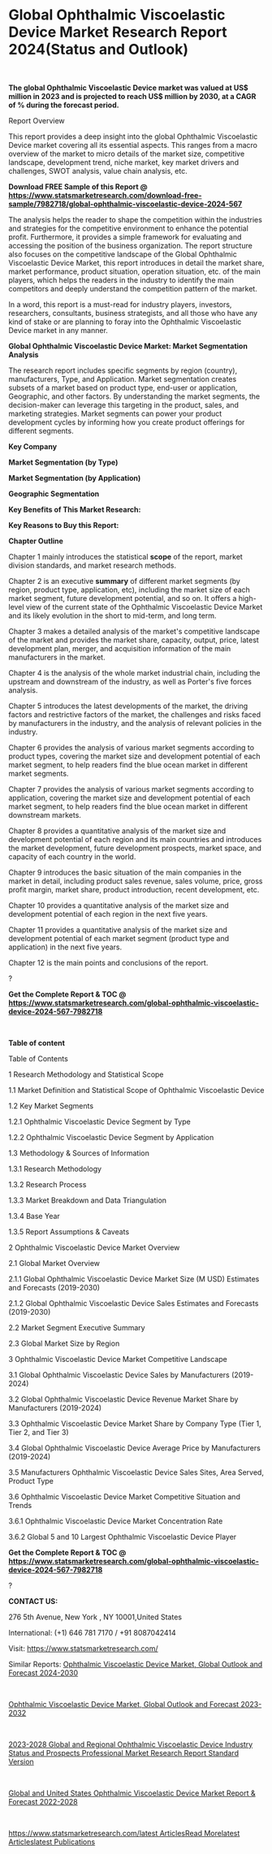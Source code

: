 <h1>Global Ophthalmic Viscoelastic Device Market Research Report 2024(Status and Outlook)</h1><br/><p><strong>The global Ophthalmic Viscoelastic Device market was valued at US$ million in 2023 and is projected to reach US$ million by 2030, at a <strong>CAGR</strong> of % during the forecast period.</strong></p>
 
 
 
 <p>Report Overview</p>
 
 
 
 <p>This report provides a deep insight into the global Ophthalmic Viscoelastic Device market covering all its essential aspects. This ranges from a macro overview of the market to micro details of the market size, competitive landscape, development trend, niche market, key market drivers and challenges, SWOT analysis, value chain analysis, etc.</p>
 
 
 
 <p><strong>Download FREE Sample of this Report @ <a href="https://www.statsmarketresearch.com/download-free-sample/7982718/global-ophthalmic-viscoelastic-device-2024-567">https://www.statsmarketresearch.com/download-free-sample/7982718/global-ophthalmic-viscoelastic-device-2024-567</a></strong></p>
 
 
 
 <p>The analysis helps the reader to shape the competition within the industries and strategies for the competitive environment to enhance the potential profit. Furthermore, it provides a simple framework for evaluating and accessing the position of the business organization. The report structure also focuses on the competitive landscape of the Global Ophthalmic Viscoelastic Device Market, this report introduces in detail the market share, market performance, product situation, operation situation, etc. of the main players, which helps the readers in the industry to identify the main competitors and deeply understand the competition pattern of the market.</p>
 
 
 
 <p>In a word, this report is a must-read for industry players, investors, researchers, consultants, business strategists, and all those who have any kind of stake or are planning to foray into the Ophthalmic Viscoelastic Device market in any manner.</p>
 
 
 
 <p><strong>Global Ophthalmic Viscoelastic Device Market: Market Segmentation Analysis</strong></p>
 
 
 
 <p>The research report includes specific segments by region (country), manufacturers, Type, and Application. Market segmentation creates subsets of a market based on product type, end-user or application, Geographic, and other factors. By understanding the market segments, the decision-maker can leverage this targeting in the product, sales, and marketing strategies. Market segments can power your product development cycles by informing how you create product offerings for different segments.</p>
 
 
 
 <p><strong>Key Company</strong></p>
 
 
 
 <p><strong>Market Segmentation (by Type)</strong></p>
 
 
 
 <p><strong>Market Segmentation (<strong>by Application</strong>)</strong></p>
 
 
 
 <p><strong>Geographic Segmentation</strong></p>
 
 
 
 <p><strong>Key Benefits of This Market Research:</strong></p>
 
 
 
 <p><strong>Key <strong>Reasons to Buy</strong> this Report:</strong></p>
 
 
 
 <p><strong>Chapter Outline</strong></p>
 
 
 
 <p>Chapter 1 mainly introduces the statistical <strong>scope</strong> of the report, market division standards, and market research methods.</p>
 
 
 
 <p>Chapter 2 is an executive <strong>summary</strong> of different market segments (by region, product type, application, etc), including the market size of each market segment, future development potential, and so on. It offers a high-level view of the current state of the Ophthalmic Viscoelastic Device Market and its likely evolution in the short to mid-term, and long term.</p>
 
 
 
 <p>Chapter 3 makes a detailed analysis of the market&#39;s competitive landscape of the market and provides the market share, capacity, output, price, latest development plan, merger, and acquisition information of the main manufacturers in the market.</p>
 
 
 
 <p>Chapter 4 is the analysis of the whole market industrial chain, including the upstream and downstream of the industry, as well as Porter&#39;s five forces analysis.</p>
 
 
 
 <p>Chapter 5 introduces the latest developments of the market, the driving factors and restrictive factors of the market, the challenges and risks faced by manufacturers in the industry, and the analysis of relevant policies in the industry.</p>
 
 
 
 <p>Chapter 6 provides the analysis of various market segments according to product types, covering the market size and development potential of each market segment, to help readers find the blue ocean market in different market segments.</p>
 
 
 
 <p>Chapter 7 provides the analysis of various market segments according to application, covering the market size and development potential of each market segment, to help readers find the blue ocean market in different downstream markets.</p>
 
 
 
 <p>Chapter 8 provides a quantitative analysis of the market size and development potential of each region and its main countries and introduces the market development, future development prospects, market space, and capacity of each country in the world.</p>
 
 
 
 <p>Chapter 9 introduces the basic situation of the main companies in the market in detail, including product sales revenue, sales volume, price, gross profit margin, market share, product introduction, recent development, etc.</p>
 
 
 
 <p>Chapter 10 provides a quantitative analysis of the market size and development potential of each region in the next five years.</p>
 
 
 
 <p>Chapter 11 provides a quantitative analysis of the market size and development potential of each market segment (product type and application) in the next five years.</p>
 
 
 
 <p>Chapter 12 is the main points and conclusions of the report.</p>
 
 
 
 <p>? </p>
 
 
 
 <div><b>Get the Complete Report & TOC @ <a href="https://www.statsmarketresearch.com/global-ophthalmic-viscoelastic-device-2024-567-7982718">https://www.statsmarketresearch.com/global-ophthalmic-viscoelastic-device-2024-567-7982718</a></b></div>
 
 
 
 <p><br />
 
 <b>Table of content</b></p>
 
 
 
 <p>Table of Contents<br />
 
 1 Research Methodology and Statistical Scope<br />
 
 1.1 Market Definition and Statistical Scope of Ophthalmic Viscoelastic Device<br />
 
 1.2 Key Market Segments<br />
 
 1.2.1 Ophthalmic Viscoelastic Device Segment by Type<br />
 
 1.2.2 Ophthalmic Viscoelastic Device Segment by Application<br />
 
 1.3 Methodology & Sources of Information<br />
 
 1.3.1 Research Methodology<br />
 
 1.3.2 Research Process<br />
 
 1.3.3 Market Breakdown and Data Triangulation<br />
 
 1.3.4 Base Year<br />
 
 1.3.5 Report Assumptions & Caveats<br />
 
 2 Ophthalmic Viscoelastic Device Market Overview<br />
 
 2.1 Global Market Overview<br />
 
 2.1.1 Global Ophthalmic Viscoelastic Device Market Size (M USD) Estimates and Forecasts (2019-2030)<br />
 
 2.1.2 Global Ophthalmic Viscoelastic Device Sales Estimates and Forecasts (2019-2030)<br />
 
 2.2 Market Segment Executive Summary<br />
 
 2.3 Global Market Size by Region<br />
 
 3 Ophthalmic Viscoelastic Device Market Competitive Landscape<br />
 
 3.1 Global Ophthalmic Viscoelastic Device Sales by Manufacturers (2019-2024)<br />
 
 3.2 Global Ophthalmic Viscoelastic Device Revenue Market Share by Manufacturers (2019-2024)<br />
 
 3.3 Ophthalmic Viscoelastic Device Market Share by Company Type (Tier 1, Tier 2, and Tier 3)<br />
 
 3.4 Global Ophthalmic Viscoelastic Device Average Price by Manufacturers (2019-2024)<br />
 
 3.5 Manufacturers Ophthalmic Viscoelastic Device Sales Sites, Area Served, Product Type<br />
 
 3.6 Ophthalmic Viscoelastic Device Market Competitive Situation and Trends<br />
 
 3.6.1 Ophthalmic Viscoelastic Device Market Concentration Rate<br />
 
 3.6.2 Global 5 and 10 Largest Ophthalmic Viscoelastic Device Player</p>
 
 
 
 <div><b>Get the Complete Report & TOC @ <a href="https://www.statsmarketresearch.com/global-ophthalmic-viscoelastic-device-2024-567-7982718">https://www.statsmarketresearch.com/global-ophthalmic-viscoelastic-device-2024-567-7982718</a></b></div>
 
 
 
 <p>? </p>
 
 
 
 <p><b>CONTACT US:</b><br />
 
 276 5th Avenue, New York , NY 10001,United States<br />
 
 International: (+1) 646 781 7170 / +91 8087042414<br />
 
 Visit: <a href="https://www.statsmarketresearch.com/">https://www.statsmarketresearch.com/</a><br />
 
 Similar Reports: <a href="https://www.statsmarketresearch.com/global-ophthalmic-viscoelastic-device-2024-567-7982718">Ophthalmic Viscoelastic Device Market, Global Outlook and Forecast 2024-2030</a><br />
 
 <br />
 
 <a href="https://www.statsmarketresearch.com/global-ophthalmic-viscoelastic-device-2024-567-7982718">Ophthalmic Viscoelastic Device Market, Global Outlook and Forecast 2023-2032</a><br />
 
 <br />
 
 <a href="https://www.statsmarketresearch.com/global-ophthalmic-viscoelastic-device-2024-567-7982718">2023-2028 Global and Regional Ophthalmic Viscoelastic Device Industry Status and Prospects Professional Market Research Report Standard Version</a><br />
 
 <br />
 
 <a href="https://www.statsmarketresearch.com/global-ophthalmic-viscoelastic-device-2024-567-7982718">Global and United States Ophthalmic Viscoelastic Device Market Report & Forecast 2022-2028</a><br />
 
 <br />
 
 <a href="https://gyeongbokgung.com">https://www.statsmarketresearch.com/</a><a href="https://hallyeomaritime.com">latest Articles</a><a href="https://jingwansa.com">Read More</a><a href="https://nguoiviet.jp/">latest Articles</a><a href="https://www.intelmarketresearch.com/">latest Publications</a></p>